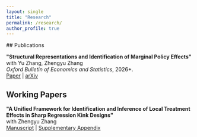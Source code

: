 ```yaml
---
layout: single
title: "Research"
permalink: /research/
author_profile: true
---
```

<div class="research-section">
## Publications

**"Structural Representations and Identification of Marginal Policy Effects"** <br>
with Yu Zhang, Zhengyu Zhang <br>
_Oxford Bulletin of Economics and Statistics_, 2026+. <br>
[Paper](https://onlinelibrary.wiley.com/doi/10.1111/obes.70015) | [arXiv](https://arxiv.org/abs/2506.11694)


## Working Papers

**"A Unified Framework for Identification and Inference of Local Treatment Effects in Sharp Regression Kink Designs"** <br>
with Zhengyu Zhang <br>
[Manuscript](/teSRKD.pdf) | [Supplementary Appendix](/teSRKD_sp.pdf)


</div>
